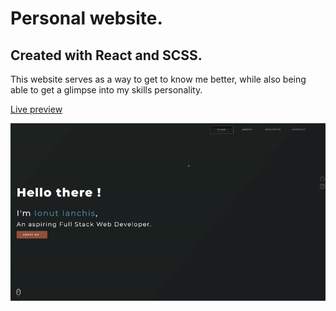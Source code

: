 # Personal website.

## Created with React and SCSS.

This website serves as a way to get to know me better, while also being able to get a glimpse into my skills personality.

<a href='https://jonthejon10.github.io/personal-website/'>Live preview</a>

<img src='src/images/preview.gif' alt=''>